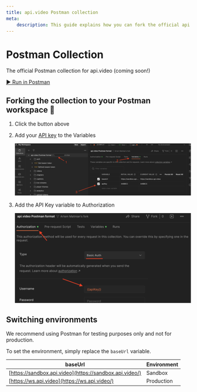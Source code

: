 ```yaml
---
title: api.video Postman collection
meta: 
    description: This guide explains how you can fork the official api.video Postman collection.
---
```


# Postman Collection

The official Postman collection for api.video (coming soon!)

<a href="https://app.getpostman.com/run-collection/25448896-f974b6d5-45b0-4569-a58b-f1cb316f6fec?action=collection%2Ffork&collection-url=entityId%3D25448896-f974b6d5-45b0-4569-a58b-f1cb316f6fec%26entityType%3Dcollection%26workspaceId%3D74b4417e-4bc0-4f4f-b4e0-c67afa0fc760" class="custom-api-video-button">
  ▶ Run in Postman
</a>

## Forking the collection to your Postman workspace 🍴

1. Click the button above
2. Add your [API key](https://dashboard.api.video/project-settings/api-keys) to the Variables

   ![Adding api.video API keys as Postman variables](/_assets/postman-1.png)

3. Add the API Key variable to Authorization

   ![Adding the API key as a variable for Postman authorization](/_assets/postman-2.png)

## Switching environments

We recommend using Postman for testing purposes only and not for production.

To set the environment, simply replace the `baseUrl` variable.

| baseUrl                                                 | Environment |
| ------------------------------------------------------- | ----------- |
| [https://sandbox.api.video](https://sandbox.api.video/) | Sandbox     |
| [https://ws.api.video](https://ws.api.video/)           | Production  |
